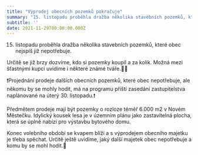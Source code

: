 ```yaml
---
title: "Výprodej obecních pozemků pokračuje"
summary: "15. listopadu proběhla dražba několika stavebních pozemků, které obec nejspíš již nepotřebuje."
subtitle: ''
date: 2021-11-29T00:00:00.000Z
---
```


15. listopadu proběhla dražba několika stavebních pozemků, které obec nejspíš již nepotřebuje.

Určitě se již brzy dozvíme, kdo si pozemky koupil a za kolik. Možná mezi šťastnými kupci uvidíme i některé známé tváře.🤔😉

❗️Projednání prodeje dalších obecních pozemků, které obec nepotřebuje, ale někomu by se mohly hodit, má na programu příští zasedání zastupitelstva naplánované na úterý 30. listopadu.❗️

Předmětem prodeje mají být pozemky o rozloze téměř 6.000 m2 v Novém Městečku. Idylický kousek lesa je v územním plánu jako zastavitelná plocha, která se úplně nabízí pro výstavbu bytového domu.
 
Konec volebního období se kvapem blíží a s výprodejem obecního majetku je třeba spěchat. Určitě ještě uvidíme, jaký další majetek obec nepotřebuje a komu by se mohl hodit.🤡
